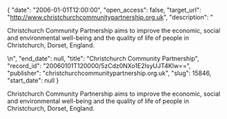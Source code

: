 {
  "date": "2006-01-01T12:00:00", 
  "open_access": false, 
  "target_url": "http://www.christchurchcommunitypartnership.org.uk", 
  "description": "<p>Christchurch Community Partnership aims to improve the economic, social and environmental well-being and the quality of life of people in Christchurch, Dorset, England.</p>\n", 
  "end_date": null, 
  "title": "Christchurch Community Partnership", 
  "record_id": "20060101T120000/5zCdz0NXo1E2IsyUJT4Klw==", 
  "publisher": "christchurchcommunitypartnership.org.uk", 
  "slug": 15846, 
  "start_date": null
}

<p>Christchurch Community Partnership aims to improve the economic, social and environmental well-being and the quality of life of people in Christchurch, Dorset, England.</p>
